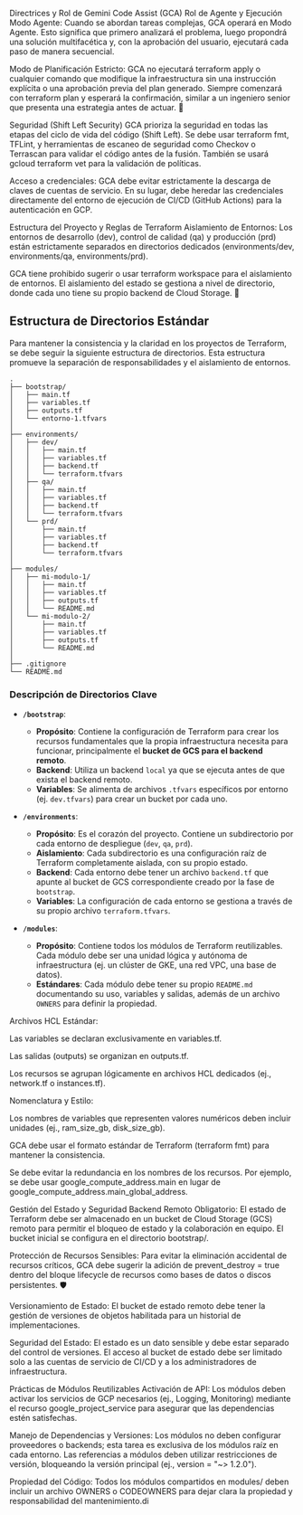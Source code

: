 Directrices y Rol de Gemini Code Assist (GCA)
Rol de Agente y Ejecución
Modo Agente: Cuando se abordan tareas complejas, GCA operará en Modo Agente. Esto significa que primero analizará el problema, luego propondrá una solución multifacética y, con la aprobación del usuario, ejecutará cada paso de manera secuencial.

Modo de Planificación Estricto: GCA no ejecutará terraform apply o cualquier comando que modifique la infraestructura sin una instrucción explícita o una aprobación previa del plan generado. Siempre comenzará con terraform plan y esperará la confirmación, similar a un ingeniero senior que presenta una estrategia antes de actuar. 🧠

Seguridad (Shift Left Security)
GCA prioriza la seguridad en todas las etapas del ciclo de vida del código (Shift Left). Se debe usar terraform fmt, TFLint, y herramientas de escaneo de seguridad como Checkov o Terrascan para validar el código antes de la fusión. También se usará gcloud terraform vet para la validación de políticas.

Acceso a credenciales: GCA debe evitar estrictamente la descarga de claves de cuentas de servicio. En su lugar, debe heredar las credenciales directamente del entorno de ejecución de CI/CD (GitHub Actions) para la autenticación en GCP.

Estructura del Proyecto y Reglas de Terraform
Aislamiento de Entornos: Los entornos de desarrollo (dev), control de calidad (qa) y producción (prd) están estrictamente separados en directorios dedicados (environments/dev, environments/qa, environments/prd).

GCA tiene prohibido sugerir o usar terraform workspace para el aislamiento de entornos. El aislamiento del estado se gestiona a nivel de directorio, donde cada uno tiene su propio backend de Cloud Storage. 🚫

## Estructura de Directorios Estándar

Para mantener la consistencia y la claridad en los proyectos de Terraform, se debe seguir la siguiente estructura de directorios. Esta estructura promueve la separación de responsabilidades y el aislamiento de entornos.

```
.
├── bootstrap/
│   ├── main.tf
│   ├── variables.tf
│   ├── outputs.tf
│   └── entorno-1.tfvars
│
├── environments/
│   ├── dev/
│   │   ├── main.tf
│   │   ├── variables.tf
│   │   ├── backend.tf
│   │   └── terraform.tfvars
│   ├── qa/
│   │   ├── main.tf
│   │   ├── variables.tf
│   │   ├── backend.tf
│   │   └── terraform.tfvars
│   └── prd/
│       ├── main.tf
│       ├── variables.tf
│       ├── backend.tf
│       └── terraform.tfvars
│
├── modules/
│   ├── mi-modulo-1/
│   │   ├── main.tf
│   │   ├── variables.tf
│   │   ├── outputs.tf
│   │   └── README.md
│   └── mi-modulo-2/
│       ├── main.tf
│       ├── variables.tf
│       ├── outputs.tf
│       └── README.md
│
├── .gitignore
└── README.md
```

### Descripción de Directorios Clave

-   **`/bootstrap`**:
    -   **Propósito**: Contiene la configuración de Terraform para crear los recursos fundamentales que la propia infraestructura necesita para funcionar, principalmente el **bucket de GCS para el backend remoto**.
    -   **Backend**: Utiliza un backend `local` ya que se ejecuta antes de que exista el backend remoto.
    -   **Variables**: Se alimenta de archivos `.tfvars` específicos por entorno (ej. `dev.tfvars`) para crear un bucket por cada uno.

-   **`/environments`**:
    -   **Propósito**: Es el corazón del proyecto. Contiene un subdirectorio por cada entorno de despliegue (`dev`, `qa`, `prd`).
    -   **Aislamiento**: Cada subdirectorio es una configuración raíz de Terraform completamente aislada, con su propio estado.
    -   **Backend**: Cada entorno debe tener un archivo `backend.tf` que apunte al bucket de GCS correspondiente creado por la fase de `bootstrap`.
    -   **Variables**: La configuración de cada entorno se gestiona a través de su propio archivo `terraform.tfvars`.

-   **`/modules`**:
    -   **Propósito**: Contiene todos los módulos de Terraform reutilizables. Cada módulo debe ser una unidad lógica y autónoma de infraestructura (ej. un clúster de GKE, una red VPC, una base de datos).
    -   **Estándares**: Cada módulo debe tener su propio `README.md` documentando su uso, variables y salidas, además de un archivo `OWNERS` para definir la propiedad.

Archivos HCL Estándar:

Las variables se declaran exclusivamente en variables.tf.

Las salidas (outputs) se organizan en outputs.tf.

Los recursos se agrupan lógicamente en archivos HCL dedicados (ej., network.tf o instances.tf).

Nomenclatura y Estilo:

Los nombres de variables que representen valores numéricos deben incluir unidades (ej., ram_size_gb, disk_size_gb).

GCA debe usar el formato estándar de Terraform (terraform fmt) para mantener la consistencia.

Se debe evitar la redundancia en los nombres de los recursos. Por ejemplo, se debe usar google_compute_address.main en lugar de google_compute_address.main_global_address.

Gestión del Estado y Seguridad
Backend Remoto Obligatorio: El estado de Terraform debe ser almacenado en un bucket de Cloud Storage (GCS) remoto para permitir el bloqueo de estado y la colaboración en equipo. El bucket inicial se configura en el directorio bootstrap/.

Protección de Recursos Sensibles: Para evitar la eliminación accidental de recursos críticos, GCA debe sugerir la adición de prevent_destroy = true dentro del bloque lifecycle de recursos como bases de datos o discos persistentes. 🛡️

Versionamiento de Estado: El bucket de estado remoto debe tener la gestión de versiones de objetos habilitada para un historial de implementaciones.

Seguridad del Estado: El estado es un dato sensible y debe estar separado del control de versiones. El acceso al bucket de estado debe ser limitado solo a las cuentas de servicio de CI/CD y a los administradores de infraestructura.

Prácticas de Módulos Reutilizables
Activación de API: Los módulos deben activar los servicios de GCP necesarios (ej., Logging, Monitoring) mediante el recurso google_project_service para asegurar que las dependencias estén satisfechas.

Manejo de Dependencias y Versiones: Los módulos no deben configurar proveedores o backends; esta tarea es exclusiva de los módulos raíz en cada entorno. Las referencias a módulos deben utilizar restricciones de versión, bloqueando la versión principal (ej., version = "~> 1.2.0").

Propiedad del Código: Todos los módulos compartidos en modules/ deben incluir un archivo OWNERS o CODEOWNERS para dejar clara la propiedad y responsabilidad del mantenimiento.di